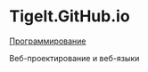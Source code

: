 # Tigelt.GitHub.io

<a href="github.com/Tigelt/Programming">Программирование</a>

Веб-проектирование и веб-языки
